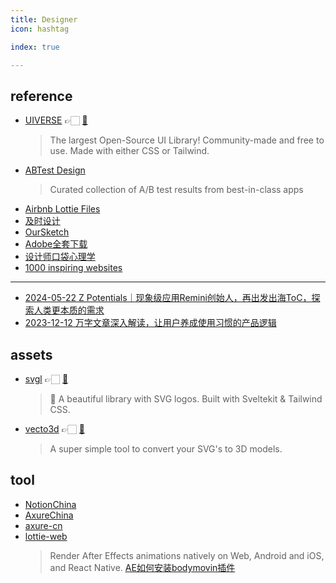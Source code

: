 ```yaml
---
title: Designer
icon: hashtag

index: true

---
```


## reference

- [UIVERSE](https://uiverse.io/) 👉🏻 [🐙](https://github.com/uiverse-io/galaxy)
    > The largest Open-Source UI Library! Community-made and free to use. Made with either CSS or Tailwind.
- [ABTest Design](https://abtest.design/)
    > Curated collection of A/B test results from best-in-class apps
- [Airbnb Lottie Files](https://lottiefiles.com/)
- [及时设计](https://js.design/courses)
- [OurSketch](https://oursketch.com/)
- [Adobe全套下载](https://www.yuque.com/qianxun-nzpyh/kb)
- [设计师口袋心理学](https://iason.notion.site/6719c7650fd1406c92287f556520fbc3)
- [1000 inspiring websites](https://supercreative.design/1000-inspiring-websites)

------

- [2024-05-22 Z Potentials｜现象级应用Remini创始人，再出发出海ToC，探索人类更本质的需求](https://mp.weixin.qq.com/s/4Sir1dSheluHwcAvSznXrQ)
- [2023-12-12 万字文章深入解读，让用户养成使用习惯的产品逻辑](https://www.zcool.com.cn/work/ZNjczMDA1NzY=.html)

## assets

- [svgl](https://svgl.app/) 👉🏻 [🐙](https://github.com/pheralb/svgl)
    > 🧩 A beautiful library with SVG logos. Built with Sveltekit & Tailwind CSS.
- [vecto3d](https://www.vecto3d.xyz/) 👉🏻 [🐙](https://github.com/lakshaybhushan/vecto3d)
    > A super simple tool to convert your SVG's to 3D models.

## tool

- [NotionChina](https://notionchina.co/)
- [AxureChina](https://axurechina.org/)
- [axure-cn](https://github.com/pluwen/axure-cn)
- [lottie-web](https://github.com/airbnb/lottie-web)
    > Render After Effects animations natively on Web, Android and iOS, and React Native.
    > [AE如何安装bodymovin插件](https://uijiaohu.com/ae%e5%ae%89%e8%a3%85bodymovin%e6%8f%92%e4%bb%b6/)